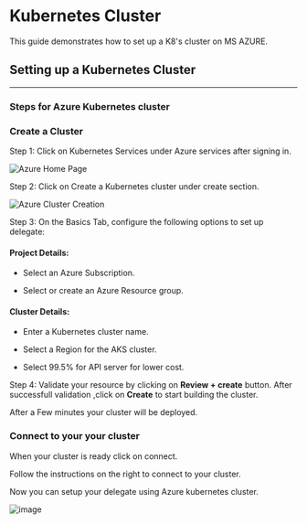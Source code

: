 # Kubernetes Cluster


This guide demonstrates how to set up a K8's cluster on MS AZURE.
## Setting up a Kubernetes Cluster 
***
### **Steps for Azure Kubernetes cluster** 

### Create a Cluster

Step 1: Click on Kubernetes Services under Azure services after signing in.

![Azure Home Page](/cd-pipeline-sample/Images/AzureHomePage.PNG)

Step 2: Click on Create a Kubernetes cluster under create section.

![Azure Cluster Creation](/cd-pipeline-sample/Images/CreateKubernetesClusterAzure.png)

Step 3:  On the Basics Tab, configure the following options to set up delegate:

#### Project Details:

- Select an Azure Subscription.

- Select or create an Azure Resource group.

#### Cluster Details:

- Enter a Kubernetes cluster name.

- Select a Region for the AKS cluster.

- Select 99.5% for API server  for lower cost.



Step 4: Validate your resource by clicking on  **Review + create**  button.
After successfull validation ,click on **Create** to start building the cluster.

After a Few minutes your cluster will be deployed.

### Connect  to your your cluster

When your cluster is ready click on connect.

Follow the instructions on the right to connect to your cluster.

Now you can setup your delegate using Azure kubernetes cluster.

![image](/cd-pipeline-sample/Images/ClusterConnectAzure.png)
